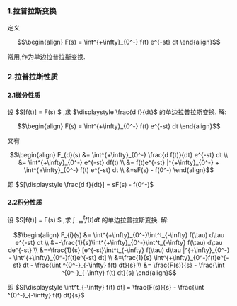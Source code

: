 ### 1.拉普拉斯变换
定义

$$\begin{align}
    F(s) = \int^{+\infty}_{0^-} f(t) e^{-st} dt 
\end{align}$$

常用,作为单边拉普拉斯变换.
### 2.拉普拉斯性质
#### 2.1微分性质
设 $S[f(t)] = F(s) $ ,求 $\displaystyle \frac{d f}{dt}$ 的单边拉普拉斯变换.
解:

$$\begin{align}
    F(s) = \int^{+\infty}_{0^-} f(t) e^{-st} dt 
\end{align}$$

又有

$$\begin{align}
    F_{d}(s) &= \int^{+\infty}_{0^-} \frac{d f(t)}{dt} e^{-st} dt \\
    &= \int^{+\infty}_{0^-}  e^{-st} df(t) \\
    &= f(t)e^{-st} |^{+\infty}_{0^-} + \int^{+\infty}_{0^-} f(t) e^{-st} dt \\
    &=sF(s) - f(0^-) 
\end{align}$$

即 $S[\displaystyle \frac{d f}{dt}] = sF(s) - f(0^-)$ 
#### 2.2积分性质
设 $S[f(t)] = F(s) $ ,求 $\int^t_{-\infty} f(t) dt$  的单边拉普拉斯变换.
解:

$$\begin{align}
    F_{i}(s) &= \int^{+\infty}_{0^-}\int^t_{-\infty} f(\tau) d\tau e^{-st} dt \\
    &=-\frac{1}{s}\int^{+\infty}_{0^-}\int^t_{-\infty} f(\tau) d\tau de^{-st} \\
    &=-\frac{1}{s} [e^{-st}\int^t_{-\infty} f(\tau) d\tau |^{+\infty}_{0^-}  - \int^{+\infty}_{0^-}f(t)e^{-st} dt] \\
    &=\frac{1}{s} \int^{+\infty}_{0^-}f(t)e^{-st} dt - \frac{\int
    ^{0^-}_{-\infty} f(t) dt}{s} \\
    &= \frac{F(s)}{s} - \frac{\int
    ^{0^-}_{-\infty} f(t) dt}{s}
\end{align}$$


即 $S[\displaystyle \int^t_{-\infty} f(t) dt] = \frac{F(s)}{s} - \frac{\int
    ^{0^-}_{-\infty} f(t) dt}{s}$

